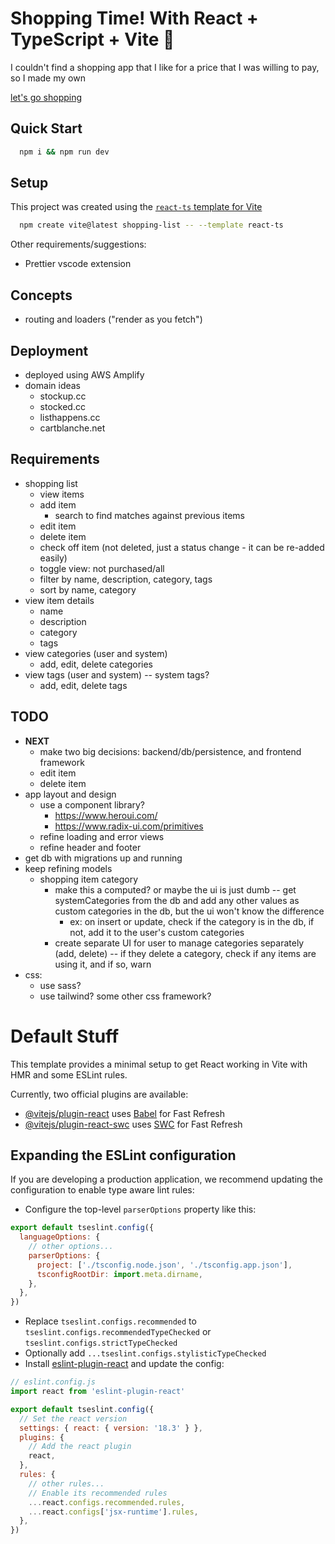 # Shopping Time! With React + TypeScript + Vite 💅

I couldn't find a shopping app that I like for a price that I was willing to pay, so I made my own

[let's go shopping](https://shop.amandaryman.com/)

## Quick Start

```bash
  npm i && npm run dev
```

## Setup

This project was created using the [`react-ts` template for Vite](https://vitejs.dev/guide/#scaffolding-your-first-vite-project)

```bash
  npm create vite@latest shopping-list -- --template react-ts
```

Other requirements/suggestions:
- Prettier vscode extension

## Concepts
* routing and loaders ("render as you fetch")


## Deployment
* deployed using AWS Amplify
* domain ideas 
  * stockup.cc
  * stocked.cc
  * listhappens.cc
  * cartblanche.net

## Requirements
* shopping list
  * view items 
  * add item
    * search to find matches against previous items
  * edit item
  * delete item
  * check off item (not deleted, just a status change - it can be re-added easily)
  * toggle view: not purchased/all
  * filter by name, description, category, tags
  * sort by name, category
* view item details
  * name
  * description
  * category
  * tags
* view categories (user and system)
  * add, edit, delete categories
* view tags (user and system) -- system tags?
  * add, edit, delete tags

## TODO
* **NEXT**
  * make two big decisions: backend/db/persistence, and frontend framework
  * edit item
  * delete item
* app layout and design
  * use a component library? 
    * https://www.heroui.com/
    * https://www.radix-ui.com/primitives
  * refine loading and error views
  * refine header and footer
* get db with migrations up and running
* keep refining models
  * shopping item category
  	* make this a computed? or maybe the ui is just dumb -- get systemCategories from the db and add any other values as custom categories in the db, but the ui won't know the difference
	  * ex: on insert or update, check if the category is in the db, if not, add it to the user's custom categories
    * create separate UI for user to manage categories separately (add, delete) -- if they delete a category, check if any items are using it, and if so, warn
* css:
  * use sass?
  * use tailwind? some other css framework?



# Default Stuff
This template provides a minimal setup to get React working in Vite with HMR and some ESLint rules.

Currently, two official plugins are available:

- [@vitejs/plugin-react](https://github.com/vitejs/vite-plugin-react/blob/main/packages/plugin-react/README.md) uses [Babel](https://babeljs.io/) for Fast Refresh
- [@vitejs/plugin-react-swc](https://github.com/vitejs/vite-plugin-react-swc) uses [SWC](https://swc.rs/) for Fast Refresh

## Expanding the ESLint configuration

If you are developing a production application, we recommend updating the configuration to enable type aware lint rules:

- Configure the top-level `parserOptions` property like this:

```js
export default tseslint.config({
  languageOptions: {
    // other options...
    parserOptions: {
      project: ['./tsconfig.node.json', './tsconfig.app.json'],
      tsconfigRootDir: import.meta.dirname,
    },
  },
})
```

- Replace `tseslint.configs.recommended` to `tseslint.configs.recommendedTypeChecked` or `tseslint.configs.strictTypeChecked`
- Optionally add `...tseslint.configs.stylisticTypeChecked`
- Install [eslint-plugin-react](https://github.com/jsx-eslint/eslint-plugin-react) and update the config:

```js
// eslint.config.js
import react from 'eslint-plugin-react'

export default tseslint.config({
  // Set the react version
  settings: { react: { version: '18.3' } },
  plugins: {
    // Add the react plugin
    react,
  },
  rules: {
    // other rules...
    // Enable its recommended rules
    ...react.configs.recommended.rules,
    ...react.configs['jsx-runtime'].rules,
  },
})
```
